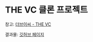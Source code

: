 # THE VC 클론 프로젝트

참고: [더브이씨 - THE VC](https://thevc.kr/)

결과물: [깃허브 페이지](https://jayjeong8.github.io/thevc-clone/)
